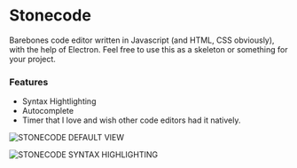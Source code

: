# Stonecode
Barebones code editor written in Javascript (and HTML, CSS obviously), with the help of Electron.
Feel free to use this as a skeleton or something for your project.

### Features
 - Syntax Hightlighting
 - Autocomplete
 - Timer that I love and wish other code editors had it natively.

![STONECODE DEFAULT VIEW](https://user-images.githubusercontent.com/64982639/122928310-c9338600-d37a-11eb-88ca-095dae90568a.png)

![STONECODE SYNTAX HIGHLIGHTING](https://user-images.githubusercontent.com/64982639/122928254-bc169700-d37a-11eb-8699-07fa94a93a4c.png)

